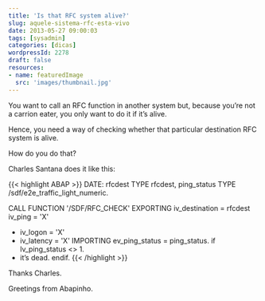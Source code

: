 ```yaml
---
title: 'Is that RFC system alive?'
slug: aquele-sistema-rfc-esta-vivo
date: 2013-05-27 09:00:03
tags: [sysadmin]
categories: [dicas]
wordpressId: 2278
draft: false
resources:
- name: featuredImage
  src: 'images/thumbnail.jpg'
---
```

You want to call an RFC function in another system but, because you’re not a carrion eater, you only want to do it if it’s alive.

Hence, you need a way of checking whether that particular destination RFC system is alive.

How do you do that?

Charles Santana does it like this:


{{< highlight ABAP >}}
DATE: rfcdest         TYPE rfcdest,
           ping_status TYPE /sdf/e2e_traffic_light_numeric.

CALL FUNCTION '/SDF/RFC_CHECK'
 EXPORTING
   iv_destination = rfcdest
   iv_ping        = 'X'
*    iv_logon       = 'X'
*    iv_latency     = 'X'
 IMPORTING
   ev_ping_status = ping_status.
if lv_ping_status <> 1.
* it’s dead.
endif.
{{< /highlight >}}

Thanks Charles.

Greetings from Abapinho.
